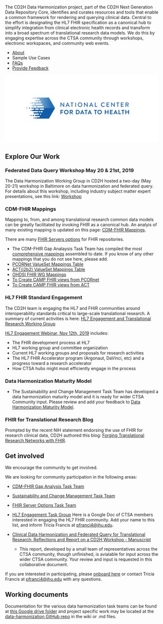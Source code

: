The CD2H Data Harmonization project, part of the CD2H Next Generation Data Repository Core, identifies and curates resources and tools that enable a common framework for rendering and querying clinical data. Central to the effort is designating the HL7 FHIR specification as a canonical hub to simplify integration from clinical electronic health records and transform into a broad spectrum of translational research data models. We do this by engaging expertise across the CTSA community through workshops, electronic workspaces, and community web events.

* [About](pages/about.md)
* Sample Use Cases
* [FAQs](pages/faqs.md)
* [Provide Feedback](pages/provide_feedback.md)

![](./images/CD2H_color_logo.png)

## Explore Our Work
### Federated Data Query Workshop May 20 & 21st, 2019
The Data Harmonization Working Group in CD2H hosted a two-day (May 20-21) workshop in Baltimore on data harmonization and federated query. 
For details about this workshop, including industry subject matter expert presentations, see this link:  [Workshop](https://data2health.github.io/data-harmonization/pages/BaltimoreWorkshop.html)
    

### CDM-FHIR Mappings

Mapping to, from, and among translational research common data models can be greatly facilitated by invoking FHIR as a canonical hub.  An analyis of many existing mapping is updated on this page:  [CDM-FHIR Mappings](pages/CDM-FHIR.md). 

There are many [FHIR Servers options](pages/fhir-repo.md) for FHIR repositories.

* The CDM-FHIR Gap Analaysis Task Team has compiled the most [comprehensive mappings](https://drive.google.com/drive/folders/1Mrt0xFfvcYhOfoAq_KnT7R5bYk7TZ6h0?usp=sharing) assembled to date. If you know of any other mappings that you do not see here, please add.    
* [PCORNet ValueSet Mappings Table](https://drive.google.com/file/d/16YXiVahqUsGSXkzie7764A0IRvoVGs7k/view?usp=sharing)
* [ACT(i2b2) ValueSet Mappings Table](https://drive.google.com/file/d/1wsxj-OVpIfRRNwZau2A4uHV2MibZGVX9/view?usp=sharing)
* [OHDSI FHIR WG Mappings](https://docs.google.com/document/d/1ZLMgQqrALeJB8e2qeCamFv7XpmLF3Ev3XvVAoeA0mzI/edit?usp=sharing)
* [To Create CAMP FHIR views from PCORnet](https://drive.google.com/file/d/1b6LgU5b0HSWJx8L7CD474Qe9kAygnfyp/view?usp=sharing)
* [To Create CAMP FHIR views from ACT](https://drive.google.com/file/d/1Hh8VYA9SARr-FAOUGUngQmnPUbw8sp50/view?usp=sharing)

### HL7 FHIR Standard Engagement

The CD2H team is engaging the HL7 and FHIR communities around interoperability standards critical to large-scale translational research.  A summary of current activities is here:  [HL7 Engagement and Translational Research Working Group](https://data2health.github.io/data-harmonization/pages/HL7_WG.html)

[HL7 Engagement Webinar, Nov 12th, 2019](https://drive.google.com/file/d/1x83iZY4LX41TKyndtZMXD5Cwx6kiRUJ2/view?usp=sharing) includes:
- The FHIR development process at HL7 
- HL7 working group and committee organization 
- Current HL7 working groups and proposals for research activities 
- The HL7 FHIR Accelerator program (Argonaut, DaVinci, etc) and a progress toward a research accelerator
- How CTSA hubs might most efficiently engage in the process

### Data Harmonization Maturity Model

* The Sustainability and Change Management Task Team has developed a data harmonization maturity model and it is ready for wider CTSA Community input.  Please review and add your feedback to [Data Harmonization Maturity Model](https://docs.google.com/document/d/1IKKbSxe19ZgayDnv5cqTUzDswNGWQvKZNUc2IgZvaL8/edit?usp=sharing).

### FHIR for Translational Research Blog

Prompted by the recent NIH statement endorsing the use of FHIR for research clinical data, CD2H authored this blog: [Forging Translational Research Networks with FHIR](https://ctsa.ncats.nih.gov/cd2h/blog/forging-translational-research-networks-with-fhir/). 

## Get involved
We encourage the community to get involved. 

We are looking for community participation in the following areas:
- [CDM-FHIR Gap Analysis Task Team](https://drive.google.com/drive/folders/1TUwrDaH-2eRv3ofkY1tm2NbX7XttK3hx?usp=sharing)
- [Sustainability and Change Management Task Team](https://drive.google.com/drive/folders/16vL1yckE9rliOoVB6yufTN7x_yOOAxUH) 
- [FHIR Server Options Task Team](pages/fhir_option_task_team.md)
- [HL7 Engagement Task Group](https://docs.google.com/document/d/1Li6X6W2ck_XhYWr6RhpHtAaFI8rJmJAnjVQwvokhy14/edit) Here is a Google Doc of CTSA members interested in engaging the HL7 FHIR community.  Add your name to this list, and inform Tricia Francis at pfranci4@jhu.edu. 

- [Clinical Data Harmonization and Federated Query for Translational Research: Reflections and Report on a CD2H Workshop - Manuscript](https://docs.google.com/document/d/1fda3KLqPfDsAJ3Ah1MdqpxC4PSoCXBNy9ATWSiFG8CY/edit?usp=sharing) 
    * This report, developed by a small team of representatives across the CTSA community, though unfinished, is avialable for input across the wider CTSA community.  Your review and input is requested in this collaborative document.   
    
If you are interested in participating, please [onboard here](http://bit.ly/cd2h-onboarding-form) or contact Tricia Francis at pfranci4@jhu.edu with any questions.

## Working documents
Documentation for the various data harmonization task teams can be found at [this Google drive folder](https://drive.google.com/drive/folders/14cMMsDExi7KsmkX49d8_zX7ojeCuW7_P?usp=sharing)
and project specific work may be located at the [data-harmonization GitHub repo](https://github.com/data2health/data-harmonization) in the wiki or .md files.

